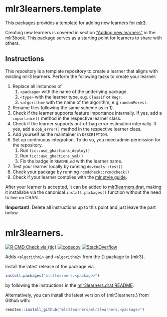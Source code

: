 # mlr3learners.template

This packages provides a template for adding new learners for [mlr3](https://mlr3.mlr-org.com).

Creating new learners is covered in section ["Adding new learners"](https://mlr3book.mlr-org.com/extending-learners.html) in the mlr3book.
This package serves as a starting point for learners to share with others.

## Instructions

This repository is a template repository to create a learner that aligns with existing mlr3 learners.
Perform the following tasks to create your learner:

1. Replace all instances of
   1. `<package>` with the name of the underlying package.
   2. `<type>` with the learner type, e.g. `Classif` or `Regr`.
   3. `<algorithm>` with the name of the algorithm, e.g `randomForest`.
1. Rename files following the same scheme as in 1).
2. Check if the learner supports feature importance internally.
   If yes, add a `importance()` method in the respective learner class.
3. Check if the learner supports out-of-bag error estimation internally.
   If yes, add a `oob_error()` method in the respective learner class.
4. Add yourself as the maintainer in `DESCRIPTION`.
5. Set up continuous integration.
   To do so, you need admin permission for the repository.
   1. Run `tic::use_ghactions_deploy()`
   2. Run `tic::use_ghactions_yml()`
   3. Fix the badge in `README.md` with the learner name.
6. Test your learner locally by running `devtools::test()`
7. Check your package by running `rcmdcheck::rcmdcheck()`
8. Check if your learner complies with the [mlr style guide](https://github.com/mlr-org/mlr3/wiki/Style-Guide).

After your learner is accepted, it can be added to [mlr3learners.drat](https://github.com/mlr3learners/mlr3learners.drat), making it installabe via the canonical `install.packages()` function without the need to live on CRAN.

**!Important!**: Delete all instructions up to this point and just leave the part below.

# mlr3learners.<package>

<!-- badges: start -->
[![R CMD Check via {tic}](https://img.shields.io/github/workflow/status/mlr3learners/mlr3learners.<package>/R%20CMD%20Check%20via%20%7Btic%7D?logo=github&label=R%20CMD%20Check%20via%20{tic}&style=flat-square)](https://github.com/mlr3learners/mlr3learners.<package>/actions)
[![codecov](https://codecov.io/gh/mlr3learners/mlr3learners.<package>/branch/master/graph/badge.svg)](https://codecov.io/gh/mlr3learners/mlr3learners.<package>)
[![StackOverflow](https://img.shields.io/badge/stackoverflow-mlr3-orange.svg)](https://stackoverflow.com/questions/tagged/mlr3)
<!-- badges: end -->

Adds `<algorithm1>` and `<algorithm2>`  from the {<package>} package to {mlr3}.

Install the latest release of the package via

```r
install.packages("mlr3learners.<package>")
```

by following the instructions in the [mlr3learners.drat README](https://github.com/mlr3learners/mlr3learners.drat).

Alternatively, you can install the latest version of {mlr3learners.<package>} from Github with:

```r
remotes::install_github("mlr3learners/mlr3learners.<package>")
```
